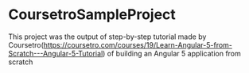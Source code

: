 # CoursetroSampleProject
This project was the output of step-by-step tutorial made by Coursetro(https://coursetro.com/courses/19/Learn-Angular-5-from-Scratch---Angular-5-Tutorial) of building an Angular 5 application from scratch
